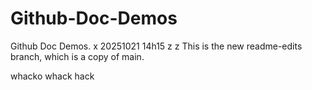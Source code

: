 # Github-Doc-Demos
Github Doc Demos.
 x 
20251021 14h15
 z z
This is the new readme-edits branch, which is a copy of main.

whacko whack hack
